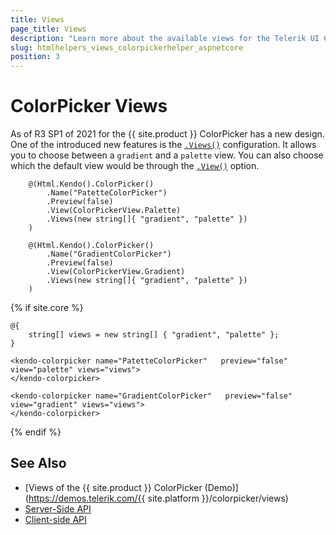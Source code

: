 ```yaml
---
title: Views
page_title: Views
description: "Learn more about the available views for the Telerik UI ColorPicker component for {{ site.framework }}."
slug: htmlhelpers_views_colorpickerhelper_aspnetcore
position: 3
---
```


# ColorPicker Views

As of R3 SP1 of 2021 for the {{ site.product }} ColorPicker has a new design. One of the introduced new features is the [`.Views()`](/api/Kendo.Mvc.UI.Fluent/ColorPickerBuilder#viewssystemstring) configuration. It allows you to choose between a `gradient` and a `palette` view. You can also choose which the default view would be through the [`.View()`](/api/Kendo.Mvc.UI.Fluent/ColorPickerBuilder#viewkendomvcuicolorpickerview) option.

```HtmlHelper
    @(Html.Kendo().ColorPicker()
        .Name("PatetteColorPicker")
        .Preview(false)
        .View(ColorPickerView.Palette)
        .Views(new string[]{ "gradient", "palette" })
    )

    @(Html.Kendo().ColorPicker()
        .Name("GradientColorPicker")
        .Preview(false)
        .View(ColorPickerView.Gradient)
        .Views(new string[]{ "gradient", "palette" })
    )
```
{% if site.core %}
```TagHelper
@{
    string[] views = new string[] { "gradient", "palette" };
}

<kendo-colorpicker name="PatetteColorPicker"   preview="false" view="palette" views="views">
</kendo-colorpicker>

<kendo-colorpicker name="GradientColorPicker"   preview="false" view="gradient" views="views">
</kendo-colorpicker>
```
{% endif %}

## See Also

* [Views of the {{ site.product }} ColorPicker (Demo)](https://demos.telerik.com/{{ site.platform }}/colorpicker/views)
* [Server-Side API](/api/colorpicker)
* [Client-side API](/api/javascript/ui/colorpicker)
